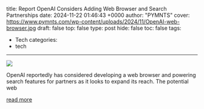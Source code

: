 title: Report OpenAI Considers Adding Web Browser and Search Partnerships
date: 2024-11-22 01:46:43 +0000
author: "PYMNTS"
cover: https://www.pymnts.com/wp-content/uploads/2024/11/OpenAI-web-browser.jpg
draft: false
top: false
type: post
hide: false
toc: false
tags:
  - Tech
categories:
  - tech
---

![](https://www.pymnts.com/wp-content/uploads/2024/11/OpenAI-web-browser.jpg)

OpenAI reportedly has considered developing a web browser and powering search features for partners as it looks to expand its reach. The potential web

[read more](https://www.pymnts.com/artificial-intelligence-2/2024/report-openai-considers-adding-web-browser-and-search-partnerships/)
